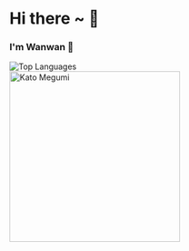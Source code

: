<h1>Hi there ~ 👋</h1>

<h3>I'm Wanwan 💖</h3>

<div>
    <img src="https://github-readme-stats-b5s4.vercel.app/api/top-langs/?username=wanwanvxt&layout=compact" alt="Top Languages">
    <br>
    <img src="https://i.pinimg.com/564x/2d/30/e4/2d30e43269bfc6155ee00fb31763ef15.jpg" alt="Kato Megumi" height="300px" width="auto">
</div>
